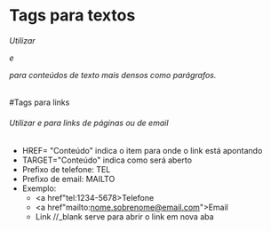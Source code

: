 # Tags para textos
###### Utilizar <p> e </p> para conteúdos de texto mais densos como parágrafos.

#Tags para links
###### Utilizar <a> e </a> para links de páginas ou de email
 - HREF= "Conteúdo" indica o item para onde o link está apontando
 - TARGET="Conteúdo" indica como será aberto
 - Prefixo de telefone: TEL
 - Prefixo de email: MAILTO
 - Exemplo:
    - <a href"tel:1234-5678>Telefone</a>
    - <a href"mailto:nome.sobrenome@email.com">Email</a>
    - <a target="_blank">Link</a> //_blank serve para abrir o link em nova aba